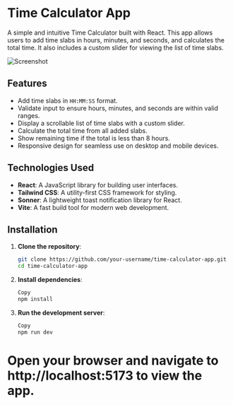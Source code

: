 # Time Calculator App

A simple and intuitive Time Calculator built with React. This app allows users to add time slabs in hours, minutes, and seconds, and calculates the total time. It also includes a custom slider for viewing the list of time slabs.

![Screenshot]()

## Features

- Add time slabs in `HH:MM:SS` format.
- Validate input to ensure hours, minutes, and seconds are within valid ranges.
- Display a scrollable list of time slabs with a custom slider.
- Calculate the total time from all added slabs.
- Show remaining time if the total is less than 8 hours.
- Responsive design for seamless use on desktop and mobile devices.

## Technologies Used

- **React**: A JavaScript library for building user interfaces.
- **Tailwind CSS**: A utility-first CSS framework for styling.
- **Sonner**: A lightweight toast notification library for React.
- **Vite**: A fast build tool for modern web development.

## Installation

1. **Clone the repository**:
   ```bash
   git clone https://github.com/your-username/time-calculator-app.git
   cd time-calculator-app
   
2. **Install dependencies**:
    ```bash
    Copy
    npm install
    ```
3. **Run the development server**:
    ```bash
    Copy
    npm run dev
    ```
# Open your browser and navigate to http://localhost:5173 to view the app.

